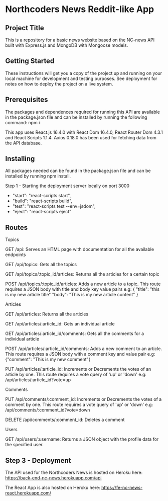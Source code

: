 # Northcoders News Reddit-like App

## Project Title

This is a repository for a basic news website based on the NC-news API built with Express.js and MongoDB with Mongoose models.

## Getting Started
These instructions will get you a copy of the project up and running on your local machine for development and testing purposes. See deployment for notes on how to deploy the project on a live system.

## Prerequisites
The packages and dependences required for running this API are available in the package.json file and can be installed by running the following command: npm i

This app uses React.js 16.4.0 with React Dom 16.4.0, React Router Dom 4.3.1 and React Scripts 1.1.4.
Axios 0.18.0 has been used for fetching data from the API database.

## Installing

All packages needed can be found in the package.json file and can be installed by running npm install.

Step 1 - Starting the deployment server locally on port 3000

- "start": "react-scripts start",
- "build": "react-scripts build",
- "test": "react-scripts test --env=jsdom",
- "eject": "react-scripts eject"

## Routes

Topics

GET /api: Serves an HTML page with documentation for all the available endpoints

GET /api/topics: Gets all the topics

GET /api/topics/:topic_id/articles: Returns all the articles for a certain topic

POST /api/topics/:topic_id/articles: Adds a new article to a topic. This route requires a JSON body with title and body key value pairs e.g: { "title": "this is my new article title" "body": "This is my new article content" }

Articles

GET /api/articles: Returns all the articles

GET /api/articles/:article_id: Gets an individual article

GET /api/articles/:article_id/comments: Gets all the comments for a individual article

POST /api/articles/:article_id/comments: Adds a new comment to an article. This route requires a JSON body with a comment key and value pair e.g: {"comment": "This is my new comment"}

PUT /api/articles/:article_id: Increments or Decrements the votes of an article by one. This route requires a vote query of 'up' or 'down' e.g: /api/articles/:article_id?vote=up

Comments

PUT /api/comments/:comment_id: Increments or Decrements the votes of a comment by one. This route requires a vote query of 'up' or 'down' e.g: /api/comments/:comment_id?vote=down

DELETE /api/comments/:comment_id: Deletes a comment

Users

GET /api/users/:username: Returns a JSON object with the profile data for the specified user.

## Step 3 - Deployment

The API used for the Northcoders News is hosted on Heroku here: https://back-end-nc-news.herokuapp.com/api

The React App is also hosted on Heroku here: https://fe-nc-news-react.herokuapp.com/
